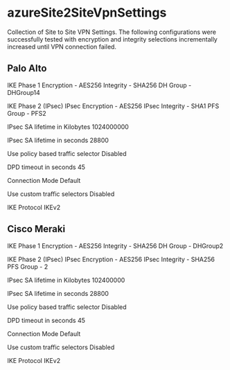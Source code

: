 # azureSite2SiteVpnSettings
Collection of Site to Site VPN Settings. The following configurations were successfully tested with encryption and integrity selections incrementally increased until VPN connection failed.  

## Palo Alto
IKE Phase 1
Encryption - AES256
Integrity - SHA256
DH Group - DHGroup14

IKE Phase 2 (IPsec)
IPsec Encryption - AES256
IPsec Integrity - SHA1
PFS Group - PFS2

IPsec SA lifetime in Kilobytes
1024000000

IPsec SA lifetime in seconds
28800

Use policy based traffic selector
Disabled

DPD timeout in seconds
45

Connection Mode
Default

Use custom traffic selectors
Disabled

IKE Protocol
IKEv2

## Cisco Meraki
IKE Phase 1
Encryption - AES256
Integrity - SHA256
DH Group - DHGroup2

IKE Phase 2 (IPsec)
IPsec Encryption - AES256
IPsec Integrity - SHA256
PFS Group - 2

IPsec SA lifetime in Kilobytes
102400000

IPsec SA lifetime in seconds
28800

Use policy based traffic selector
Disabled

DPD timeout in seconds
45

Connection Mode
Default

Use custom traffic selectors
Disabled

IKE Protocol
IKEv2
